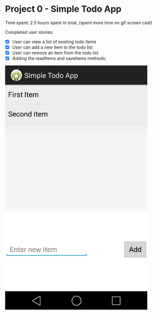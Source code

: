 # Project 0 - Simple Todo App
Time spent: 2.5 hours spent in total, (spent more time on gif screen cast)

Completed user stories:

 * [x] User can view a list of existing todo items
 * [x] User can add a new item to the todo list
 * [x] User can remove an item from the todo list
 * [x] Adding the readItems and saveItems methods:

![Project 0 Screencast gif](https://raw.githubusercontent.com/ddsakura/AndroidTodoApp/master/TodoApp.gif)
